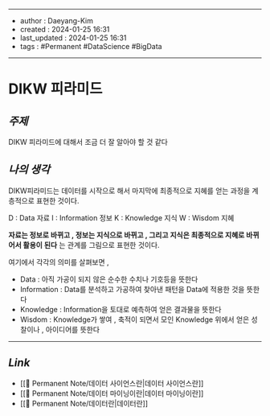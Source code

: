 
---
- author : Daeyang-Kim
- created : 2024-01-25 16:31
- last_updated : 2024-01-25 16:31
- tags : #Permanent #DataScience #BigData
---

# DIKW 피라미드

## *주제*

DIKW 피라미드에 대해서 조금 더 잘 알아야 할 것 같다

## *나의 생각*

DIKW피라미드는 데이터를 시작으로 해서 마지막에 최종적으로 지혜를 얻는 과정을 계층적으로 표현한 것이다.

D : Data 자료
I : Information 정보
K : Knowledge 지식
W : Wisdom 지혜

__자료는 정보로 바뀌고 , 정보는 지식으로 바뀌고 , 그리고 지식은 최종적으로 지혜로 바뀌어서 활용이 된다__ 는 관계를 그림으로 표현한 것이다.

여기에서 각각의 의미를 살펴보면 ,

- Data : 아직 가공이 되지 않은 순수한 수치나 기호등을 뜻한다
- Information : Data를 분석하고 가공하여 찾아낸 패턴을 Data에 적용한 것을 뜻한다
- Knowledge : Information을 토대로 예측하여 얻은 결과물을 뜻한다
- Wisdom : Knowledge가 쌓여 , 축적이 되면서 모인 Knowledge 위에서 얻은 성찰이나 , 아이디어를 뜻한다

---

## *Link*

- [[💎 Permanent Note/데이터 사이언스란|데이터 사이언스란]]
- [[💎 Permanent Note/데이터 마이닝이란|데이터 마이닝이란]]
- [[💎 Permanent Note/데이터란|데이터란]]